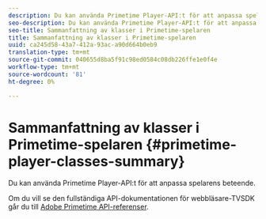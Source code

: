 ```yaml
---
description: Du kan använda Primetime Player-API:t för att anpassa spelarens beteende.
seo-description: Du kan använda Primetime Player-API:t för att anpassa spelarens beteende.
seo-title: Sammanfattning av klasser i Primetime-spelaren
title: Sammanfattning av klasser i Primetime-spelaren
uuid: ca245d58-43a7-412a-93ac-a90d664b0eb9
translation-type: tm+mt
source-git-commit: 040655d8ba5f91c98ed0584c08db226ffe1e0f4e
workflow-type: tm+mt
source-wordcount: '81'
ht-degree: 0%

---
```



# Sammanfattning av klasser i Primetime-spelaren {#primetime-player-classes-summary}

Du kan använda Primetime Player-API:t för att anpassa spelarens beteende.

Om du vill se den fullständiga API-dokumentationen för webbläsare-TVSDK går du till [Adobe Primetime API-referenser](https://help.adobe.com/en_US/primetime/api/index.html#api-Adobe_Primetime_API_References).
